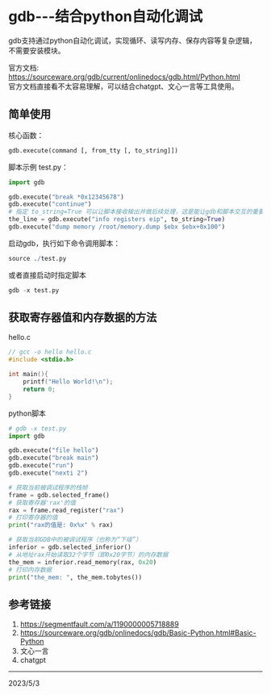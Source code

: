 # gdb---结合python自动化调试

gdb支持通过python自动化调试，实现循环、读写内存、保存内容等复杂逻辑，不需要安装模块。  

官方文档: https://sourceware.org/gdb/current/onlinedocs/gdb.html/Python.html  
官方文档直接看不太容易理解，可以结合chatgpt、文心一言等工具使用。  


## 简单使用
核心函数：  
```python
gdb.execute(command [, from_tty [, to_string]])
```

脚本示例 test.py：  
```python
import gdb

gdb.execute("break *0x12345678")
gdb.execute("continue")
# 指定 to_string=True 可以让脚本接收输出并做后续处理，这是能让gdb和脚本交互的重要参数
the_line = gdb.execute("info registers eip", to_string=True)
gdb.execute("dump memory /root/memory.dump $ebx $ebx+0x100")
```

启动gdb，执行如下命令调用脚本：  
```r
source ./test.py
```

或者直接启动时指定脚本  
```r
gdb -x test.py
```


## 获取寄存器值和内存数据的方法
hello.c  
```c
// gcc -o hello hello.c
#include <stdio.h>

int main(){
    printf("Hello World!\n");
    return 0;
}
```

python脚本
```python
# gdb -x test.py
import gdb

gdb.execute("file hello")
gdb.execute("break main")
gdb.execute("run")
gdb.execute("nexti 2")

# 获取当前被调试程序的栈帧
frame = gdb.selected_frame()
# 获取寄存器'rax'的值
rax = frame.read_register("rax")
# 打印寄存器的值
print("rax的值是: 0x%x" % rax)

# 获取当前GDB中的被调试程序（也称为“下级”）
inferior = gdb.selected_inferior()
# 从地址rax开始读取32个字节（即0x20字节）的内存数据
the_mem = inferior.read_memory(rax, 0x20)
# 打印内存数据
print("the_mem: ", the_mem.tobytes())
```


## 参考链接
1. https://segmentfault.com/a/1190000005718889
2. https://sourceware.org/gdb/onlinedocs/gdb/Basic-Python.html#Basic-Python
3. 文心一言
4. chatgpt


---
2023/5/3  
